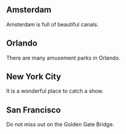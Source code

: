 ## Amsterdam

Amsterdam is full of beautiful canals.

## Orlando

There are many amusement parks in Orlando.

## New York City

It is a wonderful place to catch a show.

## San Francisco

Do not miss out on the Golden Gate Bridge.
